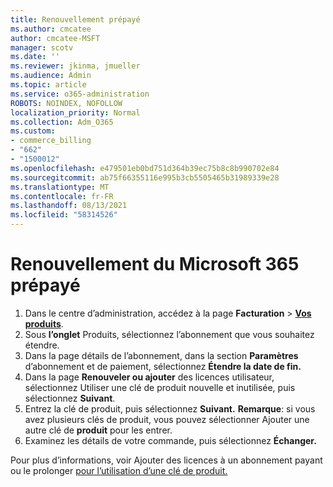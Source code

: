 ```yaml
---
title: Renouvellement prépayé
ms.author: cmcatee
author: cmcatee-MSFT
manager: scotv
ms.date: ''
ms.reviewer: jkinma, jmueller
ms.audience: Admin
ms.topic: article
ms.service: o365-administration
ROBOTS: NOINDEX, NOFOLLOW
localization_priority: Normal
ms.collection: Adm_O365
ms.custom:
- commerce_billing
- "662"
- "1500012"
ms.openlocfilehash: e479501eb0bd751d364b39ec75b8c8b990702e84
ms.sourcegitcommit: ab75f66355116e995b3cb5505465b31989339e28
ms.translationtype: MT
ms.contentlocale: fr-FR
ms.lasthandoff: 08/13/2021
ms.locfileid: "58314526"
---
```

# <a name="prepaid-microsoft-365-renewal"></a>Renouvellement du Microsoft 365 prépayé

1. Dans le centre d’administration, accédez à la page **Facturation** \> **[Vos produits](https://go.microsoft.com/fwlink/p/?linkid=842054)**.
2. Sous **l’onglet** Produits, sélectionnez l’abonnement que vous souhaitez étendre.
3. Dans la page détails de l’abonnement, dans la section **Paramètres** d’abonnement et de paiement, sélectionnez **Étendre la date de fin.**
4. Dans la page **Renouveler ou ajouter** des licences utilisateur, sélectionnez Utiliser une clé de produit nouvelle et inutilisée, puis sélectionnez **Suivant**. 
5. Entrez la clé de produit, puis sélectionnez **Suivant.**
    **Remarque**: si vous avez plusieurs clés de produit, vous pouvez sélectionner Ajouter une autre clé de **produit** pour les entrer.
6. Examinez les détails de votre commande, puis sélectionnez **Échanger.**

Pour plus d’informations, voir Ajouter des licences à un abonnement payant ou le prolonger [pour l’utilisation d’une clé de produit.](https://docs.microsoft.com/microsoft-365/commerce/licenses/add-licenses-using-product-key)